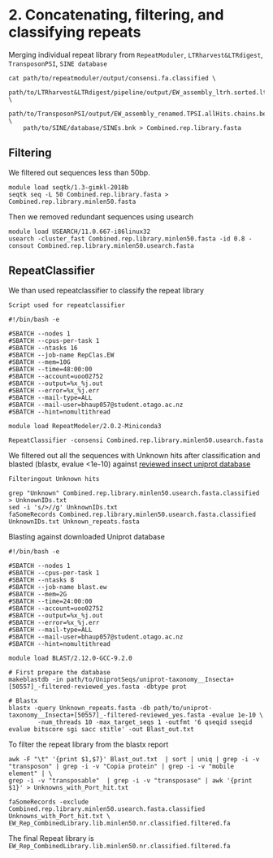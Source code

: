 # 2. Concatenating, filtering, and classifying repeats


Merging individual repeat library from `RepeatModuler`, `LTRharvest&LTRdigest`, `TransposonPSI`, `SINE database`

```
cat path/to/repeatmoduler/output/consensi.fa.classified \
    path/to/LTRharvest&LTRdigest/pipeline/output/EW_assembly_ltrh.sorted.ltrd.filtered.sequences.fasta \
    path/to/TransposonPSI/output/EW_assembly_renamed.TPSI.allHits.chains.bestPerLocus.fa \
    path/to/SINE/database/SINEs.bnk > Combined.rep.library.fasta
```
## Filtering
We filtered out sequences less than 50bp.
```
module load seqtk/1.3-gimkl-2018b
seqtk seq -L 50 Combined.rep.library.fasta > Combined.rep.library.minlen50.fasta
```
Then we removed redundant sequences using usearch
```
module load USEARCH/11.0.667-i86linux32
usearch -cluster_fast Combined.rep.library.minlen50.fasta -id 0.8 -consout Combined.rep.library.minlen50.usearch.fasta
```
## RepeatClassifier
We than used repeatclassifier to classify the repeat library

`Script used for repeatclassifier`
```
#!/bin/bash -e

#SBATCH --nodes 1
#SBATCH --cpus-per-task 1
#SBATCH --ntasks 16
#SBATCH --job-name RepClas.EW
#SBATCH --mem=10G
#SBATCH --time=48:00:00
#SBATCH --account=uoo02752
#SBATCH --output=%x_%j.out
#SBATCH --error=%x_%j.err
#SBATCH --mail-type=ALL
#SBATCH --mail-user=bhaup057@student.otago.ac.nz
#SBATCH --hint=nomultithread

module load RepeatModeler/2.0.2-Miniconda3

RepeatClassifier -consensi Combined.rep.library.minlen50.usearch.fasta
```
We filtered out all the sequences with Unknown hits after classification and blasted (blastx, evalue <1e-10) against [reviewed insect uniprot database](https://www.uniprot.org/uniprot/?query=reviewed:yes%20taxonomy:50557)

`Filteringout Unknown hits`
```
grep "Unknown" Combined.rep.library.minlen50.usearch.fasta.classified > UnknownIDs.txt
sed -i 's/>//g' UnknownIDs.txt
faSomeRecords Combined.rep.library.minlen50.usearch.fasta.classified UnknownIDs.txt Unknown_repeats.fasta
```
Blasting against downloaded Uniprot database

```
#!/bin/bash -e

#SBATCH --nodes 1
#SBATCH --cpus-per-task 1
#SBATCH --ntasks 8
#SBATCH --job-name blast.ew
#SBATCH --mem=2G
#SBATCH --time=24:00:00
#SBATCH --account=uoo02752
#SBATCH --output=%x_%j.out
#SBATCH --error=%x_%j.err
#SBATCH --mail-type=ALL
#SBATCH --mail-user=bhaup057@student.otago.ac.nz
#SBATCH --hint=nomultithread

module load BLAST/2.12.0-GCC-9.2.0

# First prepare the database
makeblastdb -in path/to/UniprotSeqs/uniprot-taxonomy__Insecta+[50557]_-filtered-reviewed_yes.fasta -dbtype prot

# Blastx
blastx -query Unknown_repeats.fasta -db path/to/uniprot-taxonomy__Insecta+[50557]_-filtered-reviewed_yes.fasta -evalue 1e-10 \
        -num_threads 10 -max_target_seqs 1 -outfmt '6 qseqid sseqid evalue bitscore sgi sacc stitle' -out Blast_out.txt
```
To filter the repeat library from the blastx report
```
awk -F "\t" '{print $1,$7}' Blast_out.txt  | sort | uniq | grep -i -v "transposon" | grep -i -v "Copia protein" | grep -i -v "mobile element" | \
grep -i -v "transposable"  | grep -i -v "transposase" | awk '{print $1}' > Unknowns_with_Port_hit.txt
```
```
faSomeRecords -exclude Combined.rep.library.minlen50.usearch.fasta.classified Unknowns_with_Port_hit.txt \ EW_Rep_CombinedLibrary.lib.minlen50.nr.classified.filtered.fa
```
The final Repeat library is `EW_Rep_CombinedLibrary.lib.minlen50.nr.classified.filtered.fa`

